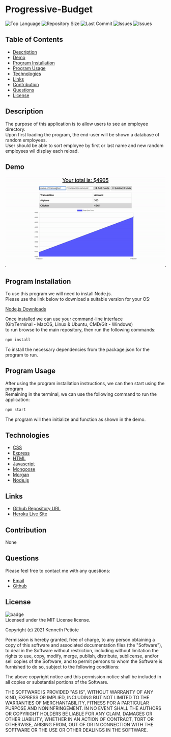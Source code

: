 # Progressive-Budget
![Top Language](https://img.shields.io/github/languages/top/Kpetiote/Progressive-Budget)
![Repository Size](https://img.shields.io/github/repo-size/Kpetiote/Progressive-Budget)
![Last Commit](https://img.shields.io/github/last-commit/Kpetiote/Progressive-Budget)
![Issues](https://img.shields.io/github/issues/Kpetiote/Progressive-Budget)
![Issues](https://img.shields.io/github/issues/Kpetiote/Progressive-Budget)

## Table of Contents
* [Description](#description)
* [Demo](#demo)
* [Program Installation](#program-installation)
* [Program Usage](#program-usage)
* [Technologies](#technologies)
* [Links](#links)
* [Contribution](#contribution)
* [Questions](#questions)
* [License](#license)

## Description
The purpose of this application is to allow users to see an employee directory.\
Upon first loading the program, the end-user will be shown a database of random employees.\
User should be able to sort employee by first or last name and new random employees wil display each reload.

## Demo
![Alt text](public/assets/images/progressive-budget.gif "Progressive-Budget")

## Program Installation
To use this program we will need to install Node.js.\
Please use the link below to download a suitable version for your OS:

[Node.js Downloads](https://nodejs.org/en/download/)

Once installed we can use your command-line interface\
(Git/Terminal - MacOS, Linux & Ubuntu, CMD/Git - Windows)\
to run browse to the main repository, then run the following commands:

```bash
npm install
```

To install the necessary dependencies from the package.json for the program to run.

## Program Usage
After using the program installation instructions, we can then start using the program\
Remaining in the terminal, we can use the following command to run the application:

```bash
npm start
```

The program will then initialize and function as shown in the demo.

## Technologies
- [CSS](https://developer.mozilla.org/en-US/docs/Web/CSS)
- [Express](https://www.npmjs.com/package/express)
- [HTML](https://developer.mozilla.org/en-US/docs/Web/HTML)
- [Javascript](https://www.javascript.com/)
- [Mongoose](https://www.npmjs.com/package/mongoose)
- [Morgan](https://www.npmjs.com/package/morgan)
- [Node.js](https://nodejs.org/en/about/)

## Links
- [Github Repository URL](https://github.com/Kpetiote/Progressive-Budget)
- [Heroku Live Site](https://kenpet-progressivebudget.herokuapp.com/)
## Contribution
None

## Questions
Please feel free to contact me with any questions:
- [Email](mailto:kenneth.petiote@gmail.com)
- [Github](https://github.com/Kpetiote)

## License
![badge](https://img.shields.io/badge/license-MIT-yellow)
<br />
Licensed under the MIT License license.

Copyright (c) 2021 Kenneth Petiote

Permission is hereby granted, free of charge, to any person obtaining a copy
of this software and associated documentation files (the "Software"), to deal
in the Software without restriction, including without limitation the rights
to use, copy, modify, merge, publish, distribute, sublicense, and/or sell
copies of the Software, and to permit persons to whom the Software is
furnished to do so, subject to the following conditions:

The above copyright notice and this permission notice shall be included in all
copies or substantial portions of the Software.

THE SOFTWARE IS PROVIDED "AS IS", WITHOUT WARRANTY OF ANY KIND, EXPRESS OR
IMPLIED, INCLUDING BUT NOT LIMITED TO THE WARRANTIES OF MERCHANTABILITY,
FITNESS FOR A PARTICULAR PURPOSE AND NONINFRINGEMENT. IN NO EVENT SHALL THE
AUTHORS OR COPYRIGHT HOLDERS BE LIABLE FOR ANY CLAIM, DAMAGES OR OTHER
LIABILITY, WHETHER IN AN ACTION OF CONTRACT, TORT OR OTHERWISE, ARISING FROM,
OUT OF OR IN CONNECTION WITH THE SOFTWARE OR THE USE OR OTHER DEALINGS IN THE
SOFTWARE.